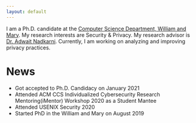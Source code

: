 ```yaml
---
layout: default
---
```


I am a Ph.D. candidate at the <a href="https://www.wm.edu/as/computerscience/"> Computer Science Department, William and Mary</a>. My research interests are Security & Privacy. My research advisor is <a href="https://www.adwaitnadkarni.com/"> Dr. Adwait Nadkarni</a>. Currently, I am working on analyzing and improving privacy practices.



<!---### Contact me-->

<!---[prianka.iit.du@gmail.com](mailto:prianka.iit.du@gmail.com)-->




# News
- Got accepted to Ph.D. Candidacy on January 2021
- Attended ACM CCS Individualized Cybersecurity Research Mentoring(iMentor) Workshop 2020 as a Student Mantee 
- Attended USENIX Security 2020
- Started PhD in the William and Mary on August 2019
